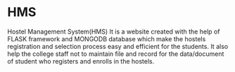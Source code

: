 # HMS
Hostel Management System(HMS)
It is a website created with the help of FLASK framework and MONGODB database which make the hostels registration and selection process easy and efficient for the students.
It also help the college staff not to maintain file and record for the data/document  of student who registers and enrolls in the hostels.

